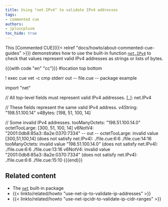 ```yaml
---
title: Using "net.IPv4" to validate IPv4 addresses
tags:
- commented cue
authors:
- jpluscplusm
toc_hide: true
---
```


This [Commented CUE]({{< relref "docs/howto/about-commented-cue-guides" >}})
demonstrates how to use the built-in function
[`net.IPv4`](https://pkg.go.dev/cuelang.org/go/pkg/net#IPv4)
to check that values represent valid IPv4 addresses as strings or lists of
bytes.

{{{with code "en" "cc"}}}
#location top bottom

! exec cue vet -c
cmp stderr out
-- file.cue --
package example

import "net"

// All top-level fields must represent valid IPv4 addresses.
[_]: net.IPv4

// These fields represent the same valid IPv4 address.
v4String: "198.51.100.14"
v4Bytes: [198, 51, 100, 14]

// Some invalid IPv4 addresses.
tooManyOctets: "198.51.100.14.0"
octetTooLarge: [300, 51, 100, 14]
v6NotV4: "2001:0db8:85a3::8a2e:0370:7334"
-- out --
octetTooLarge: invalid value [300,51,100,14] (does not satisfy net.IPv4):
    ./file.cue:6:6
    ./file.cue:14:16
tooManyOctets: invalid value "198.51.100.14.0" (does not satisfy net.IPv4):
    ./file.cue:6:6
    ./file.cue:13:16
v6NotV4: invalid value "2001:0db8:85a3::8a2e:0370:7334" (does not satisfy net.IPv4):
    ./file.cue:6:6
    ./file.cue:15:10
{{{end}}}

## Related content

- The [`net`](https://pkg.go.dev/cuelang.org/go/pkg/net) built-in package
- {{< linkto/related/howto "use-net-ip-to-validate-ip-addresses" >}}
- {{< linkto/related/howto "use-net-ipcidr-to-validate-ip-cidr-ranges" >}}
